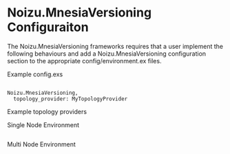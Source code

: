 # Noizu.MnesiaVersioning Configuraiton

The Noizu.MnesiaVersioning frameworks requires that a user implement the following behaviours and
add a Noizu.MnesiaVersioning configuration section to the appropriate config/environment.ex files.


Example config.exs
```

Noizu.MnesiaVersioning,
  topology_provider: MyTopologyProvider

```

Example topology providers

Single Node Environment
```

```

Multi Node Environment
```

```
